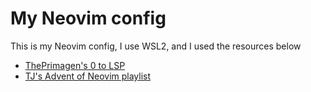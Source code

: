 # My Neovim config

This is my Neovim config, I use WSL2, and I used the resources below

- [ThePrimagen's 0 to LSP](https://www.youtube.com/watch?v=w7i4amO_zaE)
- [TJ's Advent of Neovim playlist](https://www.youtube.com/playlist?list=PLep05UYkc6wTyBe7kPjQFWVXTlhKeQejM)
